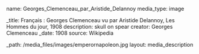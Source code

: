 name: Georges_Clemenceau_par_Aristide_Delannoy
media_type: image

_title: Français : Georges Clemenceau vu par Aristide Delannoy, Les Hommes du jour, 1908
description: skull on spear
creator: Georges Clemenceau
_date: 1908
source: Wikipedia

_path: /media_files/images/emperornapoleon.jpg 
layout: media_description

